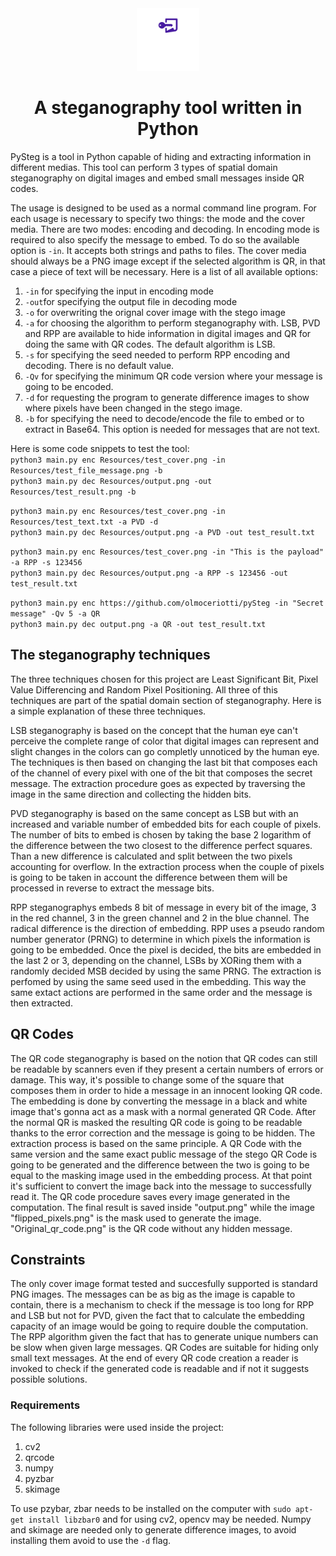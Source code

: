 <div align="center">
<!-- Title: -->
  <a href="">
    <img src="Resources/github/pysteg-high-resolution-logo-transparent.png" height="100">
  </a>
  <h1>A steganography tool written in Python</h1>
<!-- Short description: -->
</div>

PySteg is a tool in Python capable of hiding and extracting information in different medias.
This tool can perform 3 types of spatial domain steganography on digital images and embed small messages inside QR codes.

The usage is designed to be used as a normal command line program. For each usage is necessary to specify two things: the mode and the cover media. There are two modes: encoding and decoding. In encoding mode is required to also specify the message to embed. To do so the available option is  ```-in```. It accepts both strings and paths to files. The cover media should always be a PNG image except if the selected algorithm is QR, in that case a piece of text will be necessary.
Here is a list of all available options:

1. ```-in``` for specifying the input in encoding mode
2. ```-out```for specifying the output file in decoding mode
3. ```-o``` for overwriting the orignal cover image with the stego image
4. ```-a``` for choosing the algorithm to perform steganography with. LSB, PVD and RPP are available to hide information in digital images and QR for doing the same with QR codes. The default algorithm is LSB.
5. ```-s``` for specifying the seed needed to perform RPP encoding and decoding. There is no default value.
6. ```-Qv``` for specifying the minimum QR code version where your message is going to be encoded.
7. ```-d``` for requesting the program to generate difference images to show where pixels have been changed in the stego image.
8. ```-b``` for specifying the need to decode/encode the file to embed or to extract in Base64. This option is needed for messages that are not text.

Here is some code snippets to test the tool: \
```python3 main.py enc Resources/test_cover.png -in Resources/test_file_message.png -b``` \
```python3 main.py dec Resources/output.png -out Resources/test_result.png -b```

```python3 main.py enc Resources/test_cover.png -in Resources/test_text.txt -a PVD -d``` \
```python3 main.py dec Resources/output.png -a PVD -out test_result.txt```

```python3 main.py enc Resources/test_cover.png -in "This is the payload" -a RPP -s 123456``` \
```python3 main.py dec Resources/output.png -a RPP -s 123456 -out test_result.txt```

```python3 main.py enc https://github.com/olmoceriotti/pySteg -in "Secret message" -Qv 5 -a QR``` \
```python3 main.py dec output.png -a QR -out test_result.txt```

## The steganography techniques

The three techniques chosen for this project are Least Significant Bit, Pixel Value Differencing and Random Pixel Positioning. All three of this techniques are part of the spatial domain section of steganography. Here is a simple explanation of these three techniques.

LSB steganography is based on the concept that the human eye can't perceive the complete range of color that digital images can represent and slight changes in the colors can go completly unnoticed by the human eye. The techniques is then based on changing the last bit that composes each of the channel of every pixel with one of the bit that composes the secret message. The extraction procedure goes as expected by traversing the image in the same direction and collecting the hidden bits.

PVD steganography is based on the same concept as LSB but with an increased and variable number of embedded bits for each couple of pixels. The number of bits to embed is chosen by taking the base 2 logarithm of the difference between the two closest to the difference perfect squares. Than a new difference is calculated and split between the two pixels accounting for overflow. In the extraction process when the couple of pixels is going to be taken in account the difference between them will be processed in reverse to extract the message bits.

RPP steganographys embeds 8 bit of message in every bit of the image, 3 in the red channel, 3 in the green channel and 2 in the blue channel. The radical difference is the direction of embedding. RPP uses a pseudo random number generator (PRNG) to determine in which pixels the information is going to be embedded. Once the pixel is decided, the bits are embedded in the last 2 or 3, depending on the channel, LSBs by XORing them with a randomly decided MSB decided by using the same PRNG. The extraction is perfomed by using the same seed used in the embedding. This way the same extact actions are performed in the same order and the message is then extracted.

## QR Codes

The QR code steganography is based on the notion that QR codes can still be readable  by scanners even if they present a certain numbers of errors or damage. This way, it's possible to change some of the square that composes them in order to hide a message in an innocent looking QR code. The embedding is done by converting the message in a black and white image that's gonna act as a mask with a normal generated QR Code. After the normal QR is masked the resulting QR code is going to be readable thanks to the error correction and the message is going to be hidden. The extraction process is based on the same principle. A QR Code with the same version  and the same exact public message of the stego QR Code is going to be generated and the difference between the two is going to be equal to the masking image used in the embedding process. At that point it's sufficient to convert the image back into the message to successfully read it. The QR code procedure saves every image generated in the computation. The final result is saved inside "output.png" while the image "flipped_pixels.png" is the mask used to generate the image. "Original_qr_code.png" is the QR code without any hidden message.

## Constraints

The only cover image format tested and succesfully supported is standard PNG images.
The messages can be as big as the image is capable to contain, there is a mechanism to check if the message is too long for RPP and LSB but not for PVD, given the fact that to calculate the embedding capacity of an image would be going to require double the computation.
The RPP algorithm given the fact that has to generate unique numbers can be slow when given large messages.
QR Codes are suitable for hiding only small text messages.
At the end of every QR code creation a reader is invoked to check if the generated code is readable and if not it suggests possible solutions.

### Requirements

The following libraries were used inside the project:

1. cv2
2. qrcode
3. numpy
4. pyzbar
5. skimage

To use pzybar, zbar needs to be installed on the computer  with ```sudo apt-get install libzbar0``` and for using cv2, opencv may be needed. Numpy and skimage are needed only to generate difference images, to avoid installing them avoid to use the ```-d``` flag.
